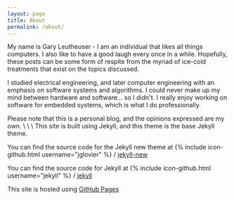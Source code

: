 ```yaml
---
layout: page
title: About
permalink: /about/
---
```


My name is Gary Leutheuser - I am an individual that likes all things computers. I also like to have a good laugh every once in a while. Hopefully, these posts can be some form of respite from the myriad of ice-cold treatments that exist on the topics discussed.

I studied electrical engineering, and later computer engineering with an emphasis on software systems and algorithms. I could never make up my mind between hardware and software... so I didn't. I really enjoy working on software for embedded systems, which is what I do professionally.

Please note that this is a personal blog, and the opinions expressed are my own.
\\
\\
\\
This site is built using Jekyll, and this theme is the base Jekyll theme.

You can find the source code for the Jekyll new theme at
{% include icon-github.html username="jglovier" %} /
[jekyll-new](https://github.com/jglovier/jekyll-new)

You can find the source code for Jekyll at
{% include icon-github.html username="jekyll" %} /
[jekyll](https://github.com/jekyll/jekyll)

This site is hosted using [GitHub Pages](https://pages.github.com)